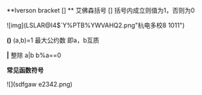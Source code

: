 **Iverson bracket [] **  艾佛森括号  [] 括号内成立则值为1，否则为0


![img](LSLAR@I4$`Y%PTB%YWVAHQ2.png"杭电多校8 1011")



**()**  (a,b)=1 最大公约数 即a，b互质



**|**  整除  a|b  b%a==0



**常见函数符号**

![](sdfgaw e2342.png)